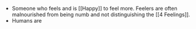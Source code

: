 - Someone who feels and is [[Happy]] to feel more. Feelers are often malnourished from being numb and not distinguishing the [[4 Feelings]].
- Humans are